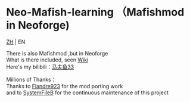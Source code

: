 # Neo-Mafish-learning （Mafishmod in Neoforge)
[ZH](README.md) | EN

There is also Mafishmod ,but in Neoforge  
What is there included, seen [Wiki](https://github.com/Mafuyu33/neomafishmod/wiki)      
Here's my bilibili：[马夫鱼33](https://space.bilibili.com/5616993)   
  
Millions of Thanks：  
Thanks to [Flandre923](https://space.bilibili.com/4550069) for the mod porting work  
and to [SystemFileB](https://space.bilibili.com/1376977060) for the continuous maintenance of this project
